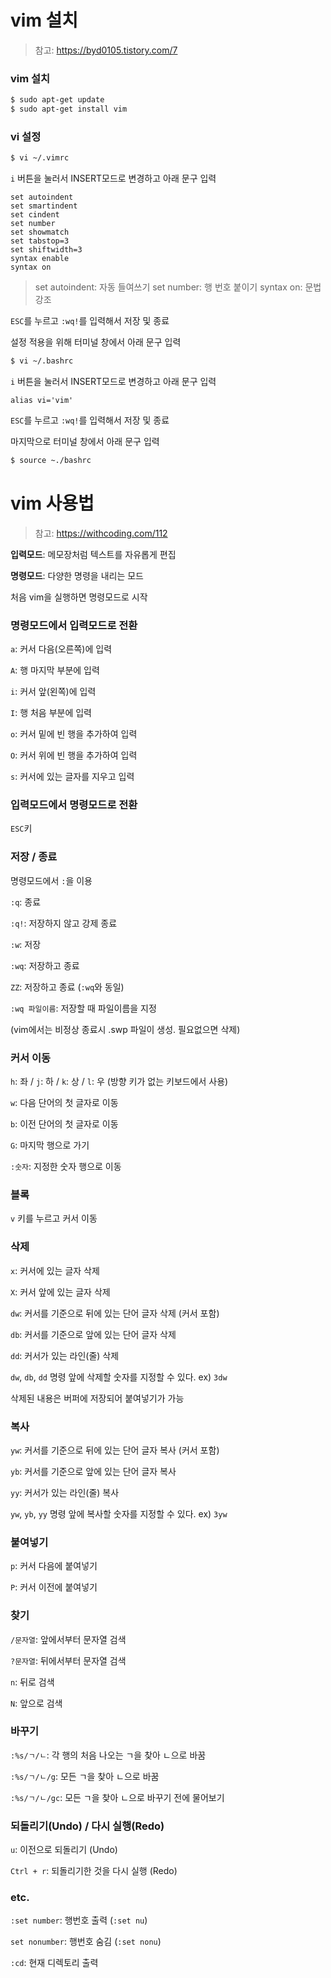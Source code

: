 # vim 설치

> 참고: https://byd0105.tistory.com/7



### vim 설치

```bash
$ sudo apt-get update
$ sudo apt-get install vim
```



### vi 설정

```bash
$ vi ~/.vimrc
```

`i` 버튼을 눌러서 INSERT모드로 변경하고 아래 문구 입력

```
set autoindent
set smartindent
set cindent
set number
set showmatch
set tabstop=3
set shiftwidth=3
syntax enable
syntax on
```

> set autoindent: 자동 들여쓰기
> set number: 행 번호 붙이기
> syntax on: 문법 강조

`ESC`를 누르고 `:wq!`를 입력해서 저장 및 종료

설정 적용을 위해 터미널 창에서 아래 문구 입력

```bash
$ vi ~/.bashrc
```

`i` 버튼을 눌러서 INSERT모드로 변경하고 아래 문구 입력

```
alias vi='vim'
```

`ESC`를 누르고 `:wq!`를 입력해서 저장 및 종료

마지막으로 터미널 창에서 아래 문구 입력

```bash
$ source ~./bashrc
```



# vim 사용법

> 참고: https://withcoding.com/112



**입력모드**: 메모장처럼 텍스트를 자유롭게 편집

**명령모드**: 다양한 명령을 내리는 모드

처음 vim을 실행하면 명령모드로 시작



### 명령모드에서 입력모드로 전환

`a`: 커서 다음(오른쪽)에 입력

`A`: 행 마지막 부분에 입력

`i`: 커서 앞(왼쪽)에 입력

`I`: 행 처음 부분에 입력

`o`: 커서 밑에 빈 행을 추가하여 입력

`O`: 커서 위에 빈 행을 추가하여 입력

`s`: 커서에 있는 글자를 지우고 입력



### 입력모드에서 명령모드로 전환

`ESC`키



### 저장 / 종료

명령모드에서 `:`을 이용

`:q`: 종료

`:q!`: 저장하지 않고 강제 종료

`:w`: 저장

`:wq`: 저장하고 종료

`ZZ`: 저장하고 종료 (`:wq`와 동일)

`:wq 파일이름`: 저장할 때 파일이름을 지정

(vim에서는 비정상 종료시 .swp 파일이 생성. 필요없으면 삭제)



### 커서 이동

`h`: 좌 / `j`: 하 / `k`: 상 / `l`: 우 (방향 키가 없는 키보드에서 사용)

`w`: 다음 단어의 첫 글자로 이동

`b`: 이전 단어의 첫 글자로 이동

`G`: 마지막 행으로 가기

`:숫자`: 지정한 숫자 행으로 이동



###  블록

`v` 키를 누르고 커서 이동



### 삭제

`x`: 커서에 있는 글자 삭제

`X`: 커서 앞에 있는 글자 삭제

`dw`: 커서를 기준으로 뒤에 있는 단어 글자 삭제 (커서 포함)

`db`: 커서를 기준으로 앞에 있는 단어 글자 삭제

`dd`: 커서가 있는 라인(줄) 삭제

`dw`, `db`, `dd` 명령 앞에 삭제할 숫자를 지정할 수 있다. ex) `3dw`

삭제된 내용은 버퍼에 저장되어 붙여넣기가 가능



### 복사

`yw`: 커서를 기준으로 뒤에 있는 단어 글자 복사 (커서 포함)

`yb`: 커서를 기준으로 앞에 있는 단어 글자 복사

`yy`: 커서가 있는 라인(줄) 복사

`yw`, `yb`, `yy` 명령 앞에 복사할 숫자를 지정할 수 있다. ex) `3yw`



### 붙여넣기

`p`: 커서 다음에 붙여넣기

`P`: 커서 이전에 붙여넣기



### 찾기

`/문자열`: 앞에서부터 문자열 검색

`?문자열`: 뒤에서부터 문자열 검색

`n`: 뒤로 검색

`N`: 앞으로 검색



### 바꾸기

`:%s/ㄱ/ㄴ`: 각 행의 처음 나오는 ㄱ을 찾아 ㄴ으로 바꿈

`:%s/ㄱ/ㄴ/g`: 모든 ㄱ을 찾아 ㄴ으로 바꿈

`:%s/ㄱ/ㄴ/gc`: 모든 ㄱ을 찾아 ㄴ으로 바꾸기 전에 물어보기



### 되돌리기(Undo) / 다시 실행(Redo)

`u`: 이전으로 되돌리기 (Undo)

`Ctrl + r`: 되돌리기한 것을 다시 실행 (Redo)



### etc.

`:set number`: 행번호 출력 (`:set nu`)

`set nonumber`: 행번호 숨김 (`:set nonu`)

`:cd`: 현재 디렉토리 출력